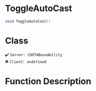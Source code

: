 # ToggleAutoCast
```lua
void ToggleAutoCast()
```
# Class
✔️ `Server: CDOTABaseAbility`  
❌ `Client: undefined`  

# Function Description

